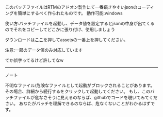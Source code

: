 このバッチファイルはRTMのアドオン製作にて一番躓きやすいjsonのコーディングを簡単にするべく作られたものです。
動作可能:windows

使い方:バッチファイルを起動し、データ値を設定するとjsonの中身が出てくるのでそれをコピーしてどこかに張り付け、使用しましょう

ダウンロードは[ここ](https://github.com/akikawaken/creator/releases/tag/v0.9.0 "ahaha")を押してassetsの一番上を押してください。

注意:一部のデータ値のみ対応しています

てか誤字ってるけど許してなw

----
ノート

不明なファイル/危険なファイルとして起動がブロックされることがあります。 その場合、詳細から続行するをクリックして起動してください。
もし、このバッチファイルが危なさそうに見えるのならば、githubでコードを覗いてみてください。 あなたがバッチを理解できるのならば、危なくないことがわかるはずです。
